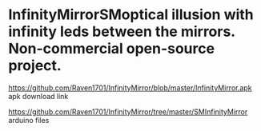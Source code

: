 # InfinityMirrorSMoptical illusion with infinity leds between the mirrors. Non-commercial open-source project.





https://github.com/Raven1701/InfinityMirror/blob/master/InfinityMirror.apk apk download link

https://github.com/Raven1701/InfinityMirror/tree/master/SMInfinityMirror arduino files









